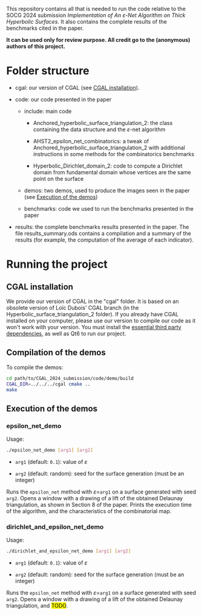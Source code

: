 This repository contains all that is needed to run the code relative to the SOCG 2024 submission *Implementation of An $\varepsilon$-Net Algorithm on Thick Hyperbolic Surfaces*. It also contains the complete results of the benchmarks cited in the paper.

**It can be used only for review purpose. All credit go to the (anonymous) authors of this project.**

# Folder structure

- cgal: our version of CGAL (see [CGAL installation](#cgal-installation)).

- code: our code presented in the paper
  
  - include: main code
    
    - Anchored_hyperbolic_surface_triangulation_2: the class containing the data structure and the $\varepsilon$-net algorithm
    
    - AHST2_epsilon_net_combinatorics: a tweak of Anchored_hyperbolic_surface_triangulation_2 with additional instructions in some methods for the combinatorics benchmarks
    
    - Hyperbolic_Dirichlet_domain_2: code to compute a Dirichlet domain from fundamental domain whose vertices are the same point on the surface
  
  - demos: two demos, used to produce the images seen in the paper (see [Execution of the demos](#execution-of-the-demos))
  
  - benchmarks: code we used to run the benchmarks presented in the paper

- results: the complete benchmarks results presented in the paper. The file results_summary.ods contains a compilation and a summary of the results (for example, the computation of the average of each indicator).

# Running the project

## CGAL installation

We provide our version of CGAL in the "cgal" folder. It is based on an obsolete version of Loïc Dubois' CGAL branch (in the Hyperbolic_surface_triangulation_2 folder).  If you already have CGAL installed on your computer, please use our version to compile our code as it won't work with your version. You must install the [essential third party dependencies](https://doc.cgal.org/latest/Manual/thirdparty.html), as well as Qt6 to run our project.

## Compilation of the demos

To compile the demos:

```bash
cd path/to/CGAL_2024_submission/code/demo/build
CGAL_DIR=../../../cgal cmake ..
make
```

## Execution of the demos

### epsilon_net_demo

Usage:

```bash
./epsilon_net_demo [arg1] [arg2]
```

- `arg1` (default: `0.1`): value of $\varepsilon$

- `arg2` (default: random): seed for the surface generation (must  be an integer)

Runs the `epsilon_net` method with $\varepsilon$=`arg1` on a surface generated with seed `arg2`. Opens a window with a drawing of a lift of the obtained Delaunay triangulation, as shown in Section 8 of the paper. Prints the execution time of the algorithm, and the characteristics of the combinatorial map.

### dirichlet_and_epsilon_net_demo

Usage:

```bash
./dirichlet_and_epsilon_net_demo [arg1] [arg2]
```

- `arg1` (default: `0.1`): value of $\varepsilon$

- `arg2` (default: random): seed for the surface generation (must be an integer)

Runs the `epsilon_net` method with $\varepsilon$=`arg1` on a surface generated with seed `arg2`. Opens a window with a drawing of a lift of the obtained Delaunay triangulation, and <mark>TODO</mark>.
